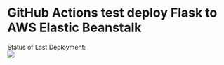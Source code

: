 # GitHub Actions test deploy Flask to AWS Elastic Beanstalk




Status of Last Deployment:<br>
<img src="https://github.com/Eddyredline/GitHub_Actions/workflows/CI-CD-Test-Pipeline-to-AWS/badge.svg?branch=master"><br>

